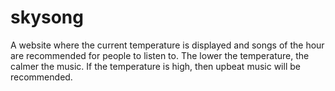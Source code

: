 # skysong
A website where the current temperature is displayed and songs of the hour are recommended for people to listen to. The lower the temperature, the calmer the music. If the temperature is high, then upbeat music will be recommended.
